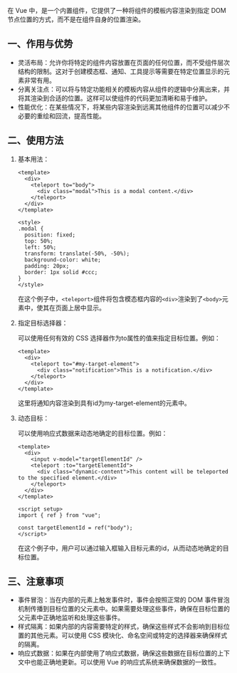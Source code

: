 在 Vue 中，<teleport>是一个内置组件，它提供了一种将组件的模板内容渲染到指定 DOM 节点位置的方式，而不是在组件自身的位置渲染。

## 一、作用与优势

- 灵活布局：允许你将特定的组件内容放置在页面的任何位置，而不受组件层次结构的限制。这对于创建模态框、通知、工具提示等需要在特定位置显示的元素非常有用。
- 分离关注点：可以将与特定功能相关的模板内容从组件的逻辑中分离出来，并将其渲染到合适的位置。这样可以使组件的代码更加清晰和易于维护。
- 性能优化：在某些情况下，将某些内容渲染到远离其他组件的位置可以减少不必要的重绘和回流，提高性能。

## 二、使用方法

1. 基本用法：

    ```vue
    <template>
      <div>
        <teleport to="body">
          <div class="modal">This is a modal content.</div>
        </teleport>
      </div>
    </template>
    
    <style>
    .modal {
      position: fixed;
      top: 50%;
      left: 50%;
      transform: translate(-50%, -50%);
      background-color: white;
      padding: 20px;
      border: 1px solid #ccc;
    }
    </style>
    ```
    
    在这个例子中，`<teleport>`组件将包含模态框内容的`<div>`渲染到了`<body>`元素中，使其在页面上居中显示。

2. 指定目标选择器：

    可以使用任何有效的 CSS 选择器作为to属性的值来指定目标位置。例如：

    ```vue
    <template>
      <div>
        <teleport to="#my-target-element">
          <div class="notification">This is a notification.</div>
        </teleport>
      </div>
    </template>
    ```
    
    这里将通知内容渲染到具有id为my-target-element的元素中。
    
3. 动态目标：

   可以使用响应式数据来动态地确定<teleport>的目标位置。例如：

    ```vue
    <template>
      <div>
        <input v-model="targetElementId" />
        <teleport :to="targetElementId">
          <div class="dynamic-content">This content will be teleported to the specified element.</div>
        </teleport>
      </div>
    </template>
    
    <script setup>
    import { ref } from "vue";
    
    const targetElementId = ref("body");
    </script>
    ```
    
    在这个例子中，用户可以通过输入框输入目标元素的id，从而动态地确定<teleport>的目标位置。

## 三、注意事项

- 事件冒泡：当在<teleport>内部的元素上触发事件时，事件会按照正常的 DOM 事件冒泡机制传播到目标位置的父元素中。如果需要处理这些事件，确保在目标位置的父元素中正确地监听和处理这些事件。
- 样式隔离：如果<teleport>内部的内容需要特定的样式，确保这些样式不会影响到目标位置的其他元素。可以使用 CSS 模块化、命名空间或特定的选择器来确保样式的隔离。
- 响应式数据：如果在<teleport>内部使用了响应式数据，确保这些数据在目标位置的上下文中也能正确地更新。可以使用 Vue 的响应式系统来确保数据的一致性。

  
